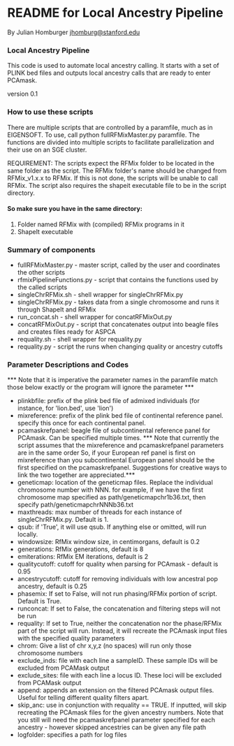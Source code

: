 # README for Local Ancestry Pipeline #

By Julian Homburger
jhomburg@stanford.edu

### Local Ancestry Pipeline ###

This code is used to automate local ancestry calling. It starts with a set of PLINK bed files
and outputs local ancestry calls that are ready to enter PCAmask.

version 0.1


### How to use these scripts ###

There are multiple scripts that are controlled by a paramfile, much as in EIGENSOFT. 
To use, call python fullRFMixMaster.py paramfile.
The functions are divided into multiple scripts to facilitate parallelization
and their use on an SGE cluster.

REQUIREMENT:
The scripts expect the RFMix folder to be located in the same folder as the script.
The RFMix folder's name should be changed from RFMix_v1.x.x to RFMix.
If this is not done, the scripts will be unable to call RFMix.
The script also requires the shapeit executable file to be in the script directory.

#### So make sure you have in the same directory: ####
1.	Folder named RFMix with (compiled) RFMix programs in it
2.	ShapeIt executable

### Summary of components ###

* fullRFMixMaster.py - master script, called by the user and coordinates the other scripts
* rfmixPipelineFunctions.py - script that contains the functions used by the called scripts
* singleChrRFMix.sh - shell wrapper for singleChrRFMix.py
* singleChrRFMix.py - takes data from a single chromosome and runs it through ShapeIt and RFMix
* run_concat.sh - shell wrapper for concatRFMixOut.py
* concatRFMixOut.py - script that concatenates output into beagle files and creates files ready for ASPCA
* requality.sh - shell wrapper for requality.py 
* requality.py - script the runs when changing quality or ancestry cutoffs

### Parameter Descriptions and Codes ###

*** Note that it is imperative the parameter names in the paramfile
match those below exactly or the program will ignore the parameter ***

* plinkbfile: prefix of the plink bed file of admixed individuals (for instance, for 'lion.bed', use 'lion')
* mixreference: prefix of the plink bed file of continental reference panel. specify this once for each continental panel.
* pcamaskrefpanel: beagle file of subcontinental reference panel for PCAmask. Can be specified multiple times.
*** Note that currently the script assumes that the mixreference and pcamaskrefpanel parameters are in the same order
So, if your European ref panel is first on mixreference than you subcontinental European panel should be the first
specified on the pcamaskrefpanel. Suggestions for creative ways to link the two together are appreciated.***
* geneticmap: location of the geneticmap files. Replace the individual chromosome number with NNN. for example, if
we have the first chromosome map specified as path/geneticmapchr1b36.txt, then specify path/geneticmapchrNNNb36.txt
* maxthreads: max number of threads for each instance of singleChrRFMix.py. Default is 1.
* qsub: if 'True', it will use qsub. If anything else or omitted, will run locally.
* windowsize: RfMix window size, in centimorgans, default is 0.2
* generations: RfMix generations, default is 8
* emiterations: RfMix EM iterations, default is 2
* qualitycutoff: cutoff for quality when parsing for PCAmask - default is 0.95
* ancestrycutoff: cutoff for removing individuals with low ancestral pop ancestry, default is 0.25
* phasemix: If set to False, will not run phasing/RFMix portion of script. Default is True. 
* runconcat: If set to False, the concatenation and filtering steps will not be run
* requality: If set to True, neither the concatenation nor the phase/RFMix part of the script will run. 
Instead, it will recreate the PCAmask input files with the specified quality parameters
* chrom: Give a list of chr x,y,z (no spaces) will run only those chromosome numbers
* exclude_inds: file with each line a sampleID. These sample IDs will be excluded from PCAMask output
* exclude_sites: file with each line a locus ID. These loci will be excluded from PCAMask output
* append: appends an extension on the filtered PCAmask output files. Useful for telling different quality
filters apart. 
* skip_anc: use in conjunction with requality == TRUE. If inputted, will skip recreating the PCAmask files for
the given ancestry numbers. Note that you still will need the pcamaskrefpanel parameter specified for each ancestry -
however skipped ancestries can be given any file path
* logfolder: specifies a path for log files 



